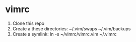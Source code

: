 # vimrc
1. Clone this repo
2. Create a these directories: ~/.vim/swaps ~/.vim/backups
3. Create a symlink: ln -s ~/vimrc/vimrc.vim ~/.vimrc
